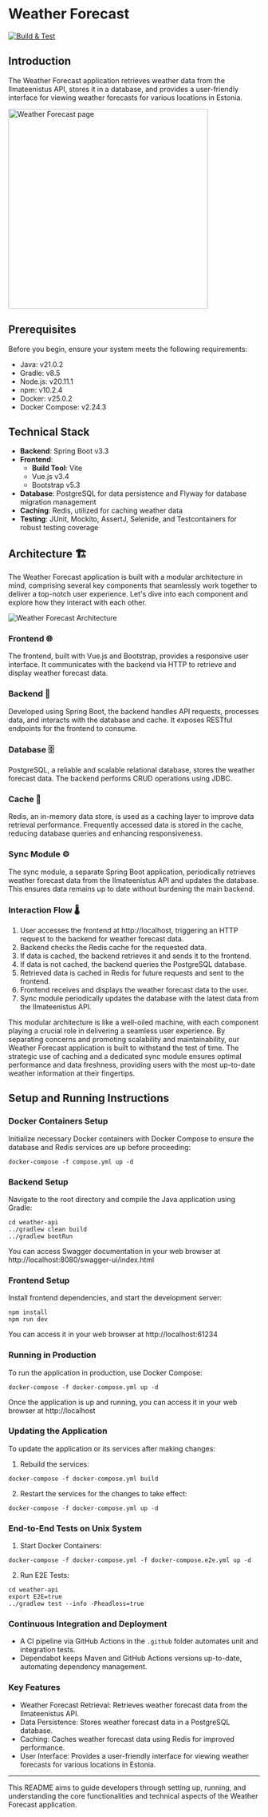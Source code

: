 # Weather Forecast

[![Build & Test](https://github.com/ktenman/weather-forecast/actions/workflows/ci.yml/badge.svg)](https://github.com/ktenman/weather-forecast/actions/workflows/ci.yml)

## Introduction

The Weather Forecast application retrieves weather data from the Ilmateenistus API, stores it in a database, and
provides a user-friendly interface for viewing weather forecasts for various locations in Estonia.

<img src="screenshots/screenshot.jpeg" width="400" alt="Weather Forecast page">

## Prerequisites

Before you begin, ensure your system meets the following requirements:

- Java: v21.0.2
- Gradle: v8.5
- Node.js: v20.11.1
- npm: v10.2.4
- Docker: v25.0.2
- Docker Compose: v2.24.3

## Technical Stack

- **Backend**: Spring Boot v3.3
- **Frontend**:
    - **Build Tool**: Vite
    - Vue.js v3.4
    - Bootstrap v5.3
- **Database**: PostgreSQL for data persistence and Flyway for database migration management
- **Caching**: Redis, utilized for caching weather data
- **Testing**: JUnit, Mockito, AssertJ, Selenide, and Testcontainers for robust testing coverage

## Architecture 🏗️

The Weather Forecast application is built with a modular architecture in mind, comprising several key components that
seamlessly work together to deliver a top-notch user experience. Let's dive into each component and explore how they
interact with each other.

![Weather Forecast Architecture](screenshots/architecture.png)

### Frontend 🌐

The frontend, built with Vue.js and Bootstrap, provides a responsive user interface. It communicates with the backend
via HTTP to retrieve and display weather forecast data.

### Backend 🧠

Developed using Spring Boot, the backend handles API requests, processes data, and interacts with the database and
cache. It exposes RESTful endpoints for the frontend to consume.

### Database 🗄️

PostgreSQL, a reliable and scalable relational database, stores the weather forecast data. The backend performs CRUD
operations using JDBC.

### Cache 🚀

Redis, an in-memory data store, is used as a caching layer to improve data retrieval performance. Frequently accessed
data is stored in the cache, reducing database queries and enhancing responsiveness.

### Sync Module ⚙️

The sync module, a separate Spring Boot application, periodically retrieves weather forecast data from the Ilmateenistus
API and updates the database. This ensures data remains up to date without burdening the main backend.

### Interaction Flow 🌡️

1. User accesses the frontend at http://localhost, triggering an HTTP request to the backend for weather forecast data.
2. Backend checks the Redis cache for the requested data.
3. If data is cached, the backend retrieves it and sends it to the frontend.
4. If data is not cached, the backend queries the PostgreSQL database.
5. Retrieved data is cached in Redis for future requests and sent to the frontend.
6. Frontend receives and displays the weather forecast data to the user.
7. Sync module periodically updates the database with the latest data from the Ilmateenistus API.

This modular architecture is like a well-oiled machine, with each component playing a crucial role in delivering a
seamless user experience. By separating concerns and promoting scalability and maintainability, our Weather Forecast
application is built to withstand the test of time. The strategic use of caching and a dedicated sync module ensures
optimal performance and data freshness, providing users with the most up-to-date weather information at their
fingertips.

## Setup and Running Instructions

### Docker Containers Setup

Initialize necessary Docker containers with Docker Compose to ensure the database and Redis services are up before
proceeding:

```
docker-compose -f compose.yml up -d
```

### Backend Setup

Navigate to the root directory and compile the Java application using Gradle:

```
cd weather-api 
../gradlew clean build
../gradlew bootRun
```

You can access Swagger documentation in your web browser at http://localhost:8080/swagger-ui/index.html

### Frontend Setup

Install frontend dependencies, and start the development server:

```
npm install
npm run dev
```

You can access it in your web browser at http://localhost:61234

### Running in Production

To run the application in production, use Docker Compose:

```
docker-compose -f docker-compose.yml up -d
```

Once the application is up and running, you can access it in your web browser at http://localhost

### Updating the Application

To update the application or its services after making changes:

1. Rebuild the services:

  ```
  docker-compose -f docker-compose.yml build
  ```

2. Restart the services for the changes to take effect:

  ```
  docker-compose -f docker-compose.yml up -d
  ```

### End-to-End Tests on Unix System

1. Start Docker Containers:

  ```
  docker-compose -f docker-compose.yml -f docker-compose.e2e.yml up -d
  ```

2. Run E2E Tests:

  ```
  cd weather-api 
  export E2E=true
  ../gradlew test --info -Pheadless=true
  ```

### Continuous Integration and Deployment

* A CI pipeline via GitHub Actions in the `.github` folder automates unit and integration tests.
* Dependabot keeps Maven and GitHub Actions versions up-to-date, automating dependency management.

### Key Features

* Weather Forecast Retrieval: Retrieves weather forecast data from the Ilmateenistus API.
* Data Persistence: Stores weather forecast data in a PostgreSQL database.
* Caching: Caches weather forecast data using Redis for improved performance.
* User Interface: Provides a user-friendly interface for viewing weather forecasts for various locations in Estonia.

---
This README aims to guide developers through setting up, running, and understanding the core functionalities and
technical aspects of the Weather Forecast application.
